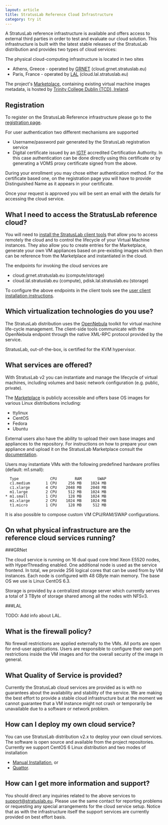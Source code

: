 ```yaml
---
layout: article
title: StratusLab Reference Cloud Infrastructure
category: try it
---
```


A StratusLab reference infrastructure is available and offers access to
external third parties in order to test and evaluate our cloud solution.
This infrastructure is built with the latest stable releases of the
StratusLab distribution and provides two types of cloud services:

The physical cloud-computing infrastructure is located in two sites

* Athens, Greece - operated by [GRNET][grnet] (cloud.grnet.stratuslab.eu)
* Paris, France - operated by [LAL][lal] (cloud.lal.stratuslab.eu)

The project's [Marketplace][marketplace], containing existing virtual
machine images metadata, is hosted by [Trinity College Dublin (TCD), Ireland][tcd].

Registration
------------

To register on the StratusLab Reference infrastructure please go to the 
[registration page][ref-infra-reg].

For user authentication two different mechanisms are supported

* Username/password pair generated by the StratusLab registration service
* Digital certificate issued by an [IGTF][igtf] accredited Certification
    Authority. In this case authentication can be done directly using this
    certificate or by generating a VOMS proxy certificate signed from the
    above.

During your enrollment you may chose either authentication method. For the
certificate based one, on the registration page you will have to provide 
Distinguished Name as it appears in your certificate.

Once your request is approved you will be sent an email with the details for
accessing the cloud service.

What I need to access the StratusLab reference cloud?
-----------------------------------------------------

You will need to [install the StratusLab client tools][user-client-install] 
that allow you to access remotely the cloud and to control the lifecycle of 
your Virtual Machine instances. They also allow you to create entries for the 
Marketplace, generate your own VM appliances based on pre-existing images which 
then can be reference from the Marketplace and instantiated in the cloud.

The endpoints for invoking the cloud services are 

* cloud.grnet.stratuslab.eu (compute/storage)
* cloud.lal.stratuslab.eu (compute), pdisk.lal.stratuslab.eu (storage)

To configure the above endpoints in the client tools see the
[user client installation instructions][user-client-install]. 

Which virtualization technologies do you use?
---------------------------------------------

The StratusLab distribution uses the [OpenNebula][one] toolkit for virtual
machine life-cycle management.
The client-side tools communicate with
the OpenNebula endpoint through the native XML-RPC protocol provided by the
service.

StratusLab, out-of-the-box, is certified for the KVM hypervisor.

What services are offered?
--------------------------

With StratusLab v2 you can instantiate and manage the lifecycle of virtual
machines, including volumes and basic network configuration (e.g. public,
private).

The [Marketplace][marketplace] is publicly accessible and offers
base OS images for various Linux distributions including:

* ttylinux
* CentOS
* Fedora
* Ubuntu

External users also have the ability to upload their own base
images and appliances to the repository. For instructions on how to prepare
your own appliance and upload it on the StratusLab Marketplace consult the
[documentation][documentation].

Users may instantiate VMs with the following predefined hardware 
profiles (default: m1.small):

      Type              CPU        RAM       SWAP
      c1.medium       1 CPU     256 MB    1024 MB
      c1.xlarge       4 CPU    2048 MB    2048 MB
      m1.large        2 CPU     512 MB    1024 MB
    * m1.small        1 CPU     128 MB    1024 MB
      m1.xlarge       2 CPU    1024 MB    1024 MB
      t1.micro        1 CPU     128 MB     512 MB

It is also possible to compose custom VM CPU/RAM/SWAP configurations.

On what physical infrastructure are the reference cloud services running?
-------------------------------------------------------------------------

###GRNet

The cloud service is running on 16 dual quad core Intel Xeon E5520 nodes, with
HyperThreading enabled. One additional node is used as the service frontend.
In total, we provide 256 logical cores that can be used from by VM instances.
Each node is configured with 48 GByte main memory. The base OS we use is Linux
CentOS 6.3.

Storage is provided by a centralized storage server which currently serves a
total of 3 TByte of storage shared among all the nodes with NFSv3.

###LAL

TODO: Add info about LAL.

What is the firewall policy?
----------------------------

No firewall restrictions are applied externally to the VMs. All ports are open
for end-user applications. Users are responsible to configure their own port
restrictions inside the VM images and for the overall security of the image in
general.

What Quality of Service is provided?
------------------------------------

Currently the StratusLab cloud services are provided as is with no guarantees
about the availability and stability of the service. We are making the best
effort to provide a stable cloud infrastructure but at the moment we cannot
guarantee that a VM instance might not crash or temporarily be unavailable due
to a software or network problem.

How can I deploy my own cloud service?
--------------------------------------

You can use StratusLab distribution v2.x to deploy your own cloud services.
The software is open source and available from the project repositories.
Currently we support CentOS 6 Linux distribution and two modes of installation

* [Manual Installation][manual-install], or
* [Quattor][quattor].

How can I get more information and support?
-------------------------------------------

You should direct any inquiries related to the above services to
support@stratuslab.eu. Please use the same contact for reporting problems or
requesting any special arrangements for the cloud service setup. Notice that
as with the infrastructure itself the support services are currently provided
on best effort basis.

[grnet]: http://www.grnet.gr
[lal]: http://www.lal.in2p3.fr
[marketplace]: https://marketplace.stratuslab.eu
[tcd]: http://www.tcd.ie
[ref-infra-reg]: https://register.stratuslab.eu:8444/
[igtf]: http://www.igtf.net/
[user-client-install]: /install/2012/01/19/install-user-cli-installation.html
[get-started]: http://stratuslab.eu/doku.php/release:users
[one]: http://www.opennebula.org 
[documentation]: /documentation/
[manual-install]: /install/2012/09/25/install-cloud-services-installation.html
[quattor]: http://quattor.org/
